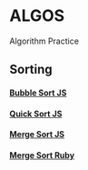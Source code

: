 # ALGOS                
Algorithm Practice

## Sorting
#### [Bubble Sort JS](https://github.com/Legaspi21/algos/tree/master/sorting/BubbleSort.js)
#### [Quick Sort JS](https://github.com/Legaspi21/algos/blob/master/sorting/QuickSort.js)
#### [Merge Sort JS](https://github.com/Legaspi21/algos/blob/master/sorting/MergeSort.js)
#### [Merge Sort Ruby](https://github.com/Legaspi21/algos/blob/master/sorting/MergeSort.rb)
